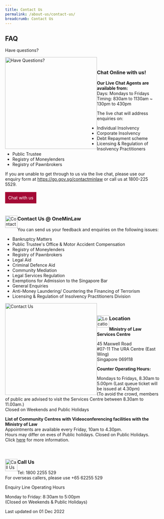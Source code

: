```yaml
---
title: Contact Us
permalink: /about-us/contact-us/
breadcrumb: Contact Us
---
```

<style>
  .image {margin-bottom: 1em;}
</style>

FAQ
---

Have questions?

<div class="image">
  <a href="https://va.ecitizen.gov.sg/cfp/customerPages/mlaw/explorefaq.aspx"><img src="/images/mlaw-faq.png/" title="Have Questions?" alt="Have Questions?" style="width: 300px; float: left;"></a>
</div><br>


<div class="paragraphs">
  <div class="content-heading"><h3>Chat Online with us!</h3></div>
</div>


  <b>Our Live Chat Agents are available from:</b><br>
Days: Mondays to Fridays<br>
Timing: 830am to 1130am ~ 130pm to 430pm<br>

The live chat will address enquiries on:
* Individual Insolvency
* Corporate Insolvency
* Debt Repayment scheme
* Licensing &amp; Regulation of Insolvency Practitioners
* Public Trustee
* Registry of Moneylenders
* Registry of Pawnbrokers

If you are unable to get through to us via the live chat, please use our enquiry form at <a href="https://go.gov.sg/contactminlaw">https://go.gov.sg/contactminlaw</a> or call us at 1800-225 5529.<br>
<br>
<a href="https://static.zdassets.com/web_widget/latest/liveChat.html?v=10#key=flexanswer1659.zendesk.com&amp;title=MinLaw%20Live%20Chat" style="display:inline-block;padding:10px;color:#fff;background:#a40935;text-decoration:none">Chat with us</a><br><br>



<div class="paragraphs">
   <a href="https://eservices.mlaw.gov.sg/enquiry/">
   <img style="float:left; width: 40px;" src="/images/enq.png/" title="Contact Us" alt="Contact Us"></a>
   <div class="content-heading">
   <h3> Contact Us @ OneMinLaw</h3>
  </div>
</div>

You can send us your feedback and enquiries on the following issues: 

* Bankruptcy Matters
* Public Trustee's Office &amp; Motor Accident Compensation
* Registry of Moneylenders
* Registry of Pawnbrokers
* Legal Aid
* Criminal Defence Aid
* Community Mediation
* Legal Services Regulation
* Exemptions for Admission to the Singapore Bar
* General Enquiries
* Anti-Money Laundering/ Countering the Financing of Terrorism
* Licensing &amp; Regulation of Insolvency Practitioners Division 

<div class="image">
  <a href="https://eservices.mlaw.gov.sg/enquiry/"><img src="/images/mlaw-contactus.png/" title="Contact Us" alt="Contact Us" style="width: 300px; float: left;"></a>
</div><br>




<div class="paragraphs">
   <a href="https://eservices.mlaw.gov.sg/enquiry/">
   <img style="float:left; width: 40px;" src="/images/loc.png/" title="Location" alt="Location"></a>
   <div class="content-heading">
   <h3>Location</h3>
  </div>
</div>

**Ministry of Law Services Centre**

45 Maxwell Road<br>
#07-11 The URA Centre (East Wing)<br>
Singapore 069118

**Counter Operating Hours:**

Mondays to Fridays, 8.30am to 5.00pm (Last queue ticket will be issued at 4.30pm)<br>
(To avoid the crowd, members of public are advised to visit the Services Centre between 8.30am to 11.00am.)<br>
Closed on Weekends and Public Holidays<br>

**List of Community Centres with Videoconferencing facilities with the Ministry of Law**<br>
Appointments are available every Friday, 10am to 4.30pm. <br>
Hours may differ on eves of Public holidays. Closed on Public Holidays. <br>
Click [here]() for more information.

<br>

<div class="paragraphs">
   <a href="https://eservices.mlaw.gov.sg/enquiry/">
   <img style="float:left; width: 40px;" src="/images/call.png/" title="Call Us" alt="Call Us"></a>
   <div class="content-heading">
   <h3> Call Us</h3>
  </div>
</div>

Tel: 1800 2255 529<br>
For overseas callers, please use +65 62255 529

Enquiry Line Operating Hours

Monday to Friday: 8:30am to 5:00pm<br>
(Closed on Weekends &amp; Public Holidays)

<p class="right-side-updated">Last updated on 01 Dec 2022</p>